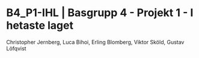 # B4_P1-IHL | Basgrupp 4  -  Projekt 1  -  I hetaste laget <br>
Christopher Jernberg, Luca Bihoi, Erling Blomberg, Viktor Sköld, Gustav Löfqvist <br>
